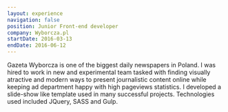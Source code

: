 ```yaml
---
layout: experience
navigation: false
position: Junior Front-end developer
company: Wyborcza.pl
startDate: 2016-03-13
endDate: 2016-06-12
---
```


Gazeta Wyborcza is one of the biggest daily newspapers in Poland. I was hired to
work in new and experimental team tasked with finding visually atractive and modern
ways to present journalistic content online while keeping ad department happy
with high pageviews statistics. I developed a slide-show like template used
in many successful projects. Technologies used included JQuery, SASS and Gulp.
